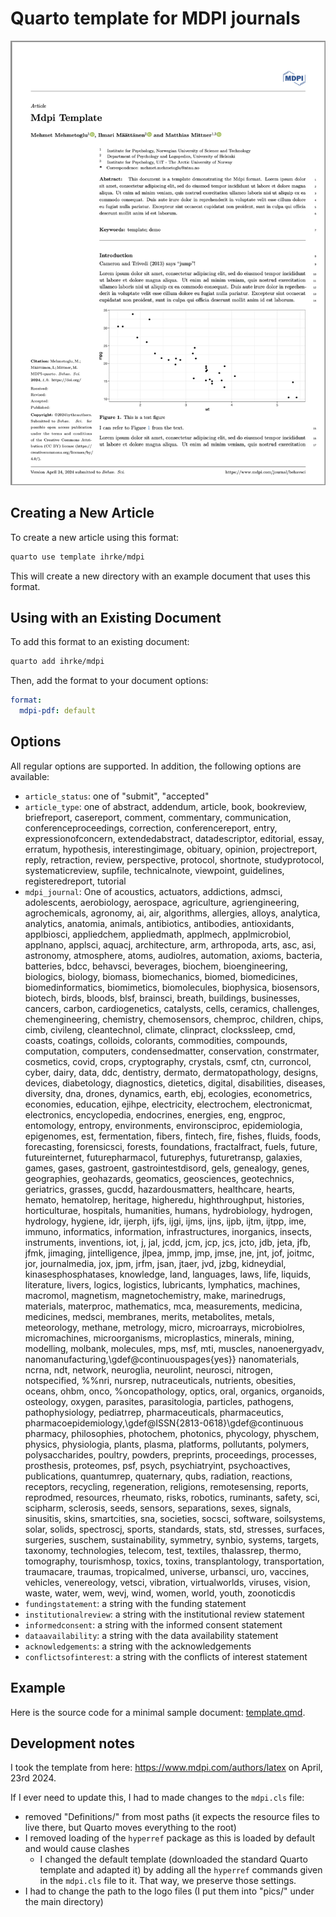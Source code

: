 # Quarto template for MDPI journals

![](pics/mdpi_screenshot.png)

## Creating a New Article

To create a new article using this format:

```bash
quarto use template ihrke/mdpi
```

This will create a new directory with an example document that uses this format.

## Using with an Existing Document

To add this format to an existing document:

```bash
quarto add ihrke/mdpi
```

Then, add the format to your document options:

```yaml
format:
  mdpi-pdf: default
```    

## Options

All regular options are supported. In addition, the following options are available:

- `article_status`: one of "submit", "accepted"
- `article_type`: one of abstract, addendum, article, book, bookreview, briefreport, casereport, comment, commentary, communication, conferenceproceedings, correction, conferencereport, entry, expressionofconcern, extendedabstract, datadescriptor, editorial, essay, erratum, hypothesis, interestingimage, obituary, opinion, projectreport, reply, retraction, review, perspective, protocol, shortnote, studyprotocol, systematicreview, supfile, technicalnote, viewpoint, guidelines, registeredreport, tutorial
- `mdpi_journal`: One of acoustics, actuators, addictions, admsci, adolescents, aerobiology, aerospace, agriculture, agriengineering, agrochemicals, agronomy, ai, air, algorithms, allergies, alloys, analytica, analytics, anatomia, animals, antibiotics, antibodies, antioxidants, applbiosci, appliedchem, appliedmath, applmech, applmicrobiol, applnano, applsci, aquacj, architecture, arm, arthropoda, arts, asc, asi, astronomy, atmosphere, atoms, audiolres, automation, axioms, bacteria, batteries, bdcc, behavsci, beverages, biochem, bioengineering, biologics, biology, biomass, biomechanics, biomed, biomedicines, biomedinformatics, biomimetics, biomolecules, biophysica, biosensors, biotech, birds, bloods, blsf, brainsci, breath, buildings, businesses, cancers, carbon, cardiogenetics, catalysts, cells, ceramics, challenges, chemengineering, chemistry, chemosensors, chemproc, children, chips, cimb, civileng, cleantechnol, climate, clinpract, clockssleep, cmd, coasts, coatings, colloids, colorants, commodities, compounds, computation, computers, condensedmatter, conservation, constrmater, cosmetics, covid, crops, cryptography, crystals, csmf, ctn, curroncol, cyber, dairy, data, ddc, dentistry, dermato, dermatopathology, designs, devices, diabetology, diagnostics, dietetics, digital, disabilities, diseases, diversity, dna, drones, dynamics, earth, ebj, ecologies, econometrics, economies, education, ejihpe, electricity, electrochem, electronicmat, electronics, encyclopedia, endocrines, energies, eng, engproc, entomology, entropy, environments, environsciproc, epidemiologia, epigenomes, est, fermentation, fibers, fintech, fire, fishes, fluids, foods, forecasting, forensicsci, forests, foundations, fractalfract, fuels, future, futureinternet, futurepharmacol, futurephys, futuretransp, galaxies, games, gases, gastroent, gastrointestdisord, gels, genealogy, genes, geographies, geohazards, geomatics, geosciences, geotechnics, geriatrics, grasses, gucdd, hazardousmatters, healthcare, hearts, hemato, hematolrep, heritage, higheredu, highthroughput, histories, horticulturae, hospitals, humanities, humans, hydrobiology, hydrogen, hydrology, hygiene, idr, ijerph, ijfs, ijgi, ijms, ijns, ijpb, ijtm, ijtpp, ime, immuno, informatics, information, infrastructures, inorganics, insects, instruments, inventions, iot, j, jal, jcdd, jcm, jcp, jcs, jcto, jdb, jeta, jfb, jfmk, jimaging, jintelligence, jlpea, jmmp, jmp, jmse, jne, jnt, jof, joitmc, jor, journalmedia, jox, jpm, jrfm, jsan, jtaer, jvd, jzbg, kidneydial, kinasesphosphatases, knowledge, land, languages, laws, life, liquids, literature, livers, logics, logistics, lubricants, lymphatics, machines, macromol, magnetism, magnetochemistry, make, marinedrugs, materials, materproc, mathematics, mca, measurements, medicina, medicines, medsci, membranes, merits, metabolites, metals, meteorology, methane, metrology, micro, microarrays, microbiolres, micromachines, microorganisms, microplastics, minerals, mining, modelling, molbank, molecules, mps, msf, mti, muscles, nanoenergyadv, nanomanufacturing,\gdef\@continuouspages{yes}} nanomaterials, ncrna, ndt, network, neuroglia, neurolint, neurosci, nitrogen, notspecified, %%nri, nursrep, nutraceuticals, nutrients, obesities, oceans, ohbm, onco, %oncopathology, optics, oral, organics, organoids, osteology, oxygen, parasites, parasitologia, particles, pathogens, pathophysiology, pediatrrep, pharmaceuticals, pharmaceutics, pharmacoepidemiology,\gdef\@ISSN{2813-0618}\gdef\@continuous pharmacy, philosophies, photochem, photonics, phycology, physchem, physics, physiologia, plants, plasma, platforms, pollutants, polymers, polysaccharides, poultry, powders, preprints, proceedings, processes, prosthesis, proteomes, psf, psych, psychiatryint, psychoactives, publications, quantumrep, quaternary, qubs, radiation, reactions, receptors, recycling, regeneration, religions, remotesensing, reports, reprodmed, resources, rheumato, risks, robotics, ruminants, safety, sci, scipharm, sclerosis, seeds, sensors, separations, sexes, signals, sinusitis, skins, smartcities, sna, societies, socsci, software, soilsystems, solar, solids, spectroscj, sports, standards, stats, std, stresses, surfaces, surgeries, suschem, sustainability, symmetry, synbio, systems, targets, taxonomy, technologies, telecom, test, textiles, thalassrep, thermo, tomography, tourismhosp, toxics, toxins, transplantology, transportation, traumacare, traumas, tropicalmed, universe, urbansci, uro, vaccines, vehicles, venereology, vetsci, vibration, virtualworlds, viruses, vision, waste, water, wem, wevj, wind, women, world, youth, zoonoticdis
- `fundingstatement`: a string with the funding statement
- `institutionalreview`: a string with the institutional review statement
- `informedconsent`: a string with the informed consent statement
- `dataavailability`: a string with the data availability statement
- `acknowledgements`: a string with the acknowledgements
- `conflictsofinterest`: a string with the conflicts of interest statement

## Example

Here is the source code for a minimal sample document: [template.qmd](template.qmd).


## Development notes

I took the template from here: <https://www.mdpi.com/authors/latex> on April, 23rd 2024.

If I ever need to update this, I had to made changes to the `mdpi.cls` file:

  - removed "Definitions/" from most paths (it expects the resource files to live there, but Quarto moves everything to the root)
  - I removed loading of the `hyperref` package as this is loaded by default and would cause clashes
    - I changed the default template (downloaded the standard Quarto template and adapted it) by adding all the `hyperref` commands given in the `mdpi.cls` file to it. That way, we preserve those settings.
  - I had to change the path to the logo files (I put them into "pics/" under the main directory)

